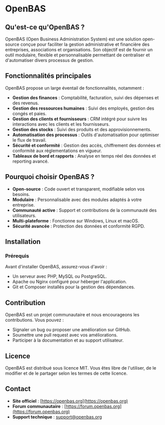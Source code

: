 # OpenBAS

## Qu'est-ce qu'OpenBAS ?
OpenBAS (Open Business Administration System) est une solution open-source conçue pour faciliter la gestion administrative et financière des entreprises, associations et organisations. Son objectif est de fournir un outil modulaire, flexible et personnalisable permettant de centraliser et d'automatiser divers processus de gestion.

## Fonctionnalités principales
OpenBAS propose un large éventail de fonctionnalités, notamment :

- **Gestion des finances** : Comptabilité, facturation, suivi des dépenses et des revenus.
- **Gestion des ressources humaines** : Suivi des employés, gestion des congés et paies.
- **Gestion des clients et fournisseurs** : CRM intégré pour suivre les interactions avec les clients et les fournisseurs.
- **Gestion des stocks** : Suivi des produits et des approvisionnements.
- **Automatisation des processus** : Outils d'automatisation pour optimiser le flux de travail.
- **Sécurité et conformité** : Gestion des accès, chiffrement des données et conformité aux réglementations en vigueur.
- **Tableaux de bord et rapports** : Analyse en temps réel des données et reporting avancé.

## Pourquoi choisir OpenBAS ?
- **Open-source** : Code ouvert et transparent, modifiable selon vos besoins.
- **Modulaire** : Personnalisable avec des modules adaptés à votre entreprise.
- **Communauté active** : Support et contributions de la communauté des utilisateurs.
- **Multi-plateforme** : Fonctionne sur Windows, Linux et macOS.
- **Sécurité avancée** : Protection des données et conformité RGPD.

## Installation
### Prérequis
Avant d'installer OpenBAS, assurez-vous d'avoir :
- Un serveur avec PHP, MySQL ou PostgreSQL.
- Apache ou Nginx configuré pour héberger l'application.
- Git et Composer installés pour la gestion des dépendances.

## Contribution
OpenBAS est un projet communautaire et nous encourageons les contributions. Vous pouvez :
- Signaler un bug ou proposer une amélioration sur GitHub.
- Soumettre une pull request avec vos améliorations.
- Participer à la documentation et au support utilisateur.

## Licence
OpenBAS est distribué sous licence MIT. Vous êtes libre de l'utiliser, de le modifier et de le partager selon les termes de cette licence.

## Contact
- **Site officiel** : [https://openbas.org](https://openbas.org)
- **Forum communautaire** : [https://forum.openbas.org](https://forum.openbas.org)
- **Support technique** : support@openbas.org